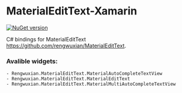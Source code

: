 # MaterialEditText-Xamarin

[![NuGet version](https://badge.fury.io/nu/Rengwuxian.MaterialEditText.Xamarin.Android.svg)](http://badge.fury.io/nu/Rengwuxian.MaterialEditText.Xamarin.Android)

C# bindings for MaterialEditText https://github.com/rengwuxian/MaterialEditText.

### Avalible widgets:

```
- Rengwuxian.MaterialEditText.MaterialAutoCompleteTextView
- Rengwuxian.MaterialEditText.MaterialEditText
- Rengwuxian.MaterialEditText.MaterialMultiAutoCompleteTextView
```
